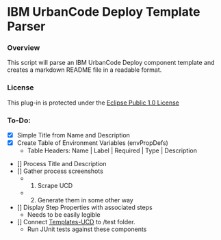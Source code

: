 # IBM UrbanCode Deploy Template Parser

### Overview
This script will parse an IBM UrbanCode Deploy component template and creates a markdown README file in a readable format.

### License
This plug-in is protected under the [Eclipse Public 1.0 License](http://www.eclipse.org/legal/epl-v10.html)

### To-Do:
 - [x] Simple Title from Name and Description
 - [x] Create Table of Environment Variables (envPropDefs)
    - Table Headers: Name | Label | Required | Type | Description
 - [] Process Title and Description
 - [] Gather process screenshots 
    - 1) Scrape UCD
    - 2) Generate them in some other way
 - [] Display Step Properties with associated steps
    - Needs to be easily legible
 - [] Connect [Templates-UCD](https://github.com/IBM-UrbanCode/Templates-UCD) to /test folder.
    - Run JUnit tests against these components
